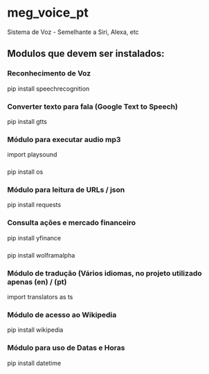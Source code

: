 # meg_voice_pt
Sistema de Voz - Semelhante a Siri, Alexa, etc

## Modulos que devem ser instalados:

### Reconhecimento de Voz
pip install speechrecognition 

### Converter texto para fala (Google Text to Speech)
pip install gtts

### Módulo para executar audio mp3
import playsound

### 
pip install os

### Módulo para leitura de URLs / json
pip install requests

### Consulta ações e mercado financeiro
pip install yfinance

###
pip install wolframalpha

### Módulo de tradução (Vários idiomas, no projeto utilizado apenas (en) / (pt)
import translators as ts

### Módulo de acesso ao Wikipedia
pip install wikipedia

### Módulo para uso de Datas e Horas
pip install datetime
